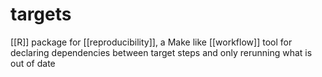 # targets
[[R]] package for [[reproducibility]], a Make like [[workflow]] tool for declaring dependencies between target steps and only rerunning what is out of date
